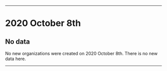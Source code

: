 
***

# 2020 October 8th

## No data

No new organizations were created on 2020 October 8th. There is no new data here.

***
